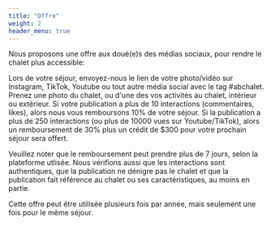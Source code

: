 ```yaml
---
title: "Offre"
weight: 2
header_menu: true
---
```

Nous proposons une offre aux doué(e)s des médias sociaux, pour rendre le chalet plus accessible:

Lors de votre séjour, envoyez-nous le lien de votre photo/vidéo sur Instagram, TikTok, Youtube ou tout autre média social avec le tag #abchalet. Prenez une photo du chalet, ou d'une des vos activités au chalet, intérieur ou extérieur. Si votre publication a plus de 10 interactions (commentaires, likes), alors nous vous remboursons 10% de votre séjour. Si la publication a plus de 250 interactions (ou plus de 10000 vues sur Youtube/TikTok), alors un remboursement de 30% plus un crédit de $300 pour votre prochain séjour sera offert. 

Veuillez noter que le remboursement peut prendre plus de 7 jours, selon la plateforme utlisée. Nous vérifions aussi que les interactions sont authentiques, que la publication ne dénigre pas le chalet et que la publication fait référence au chalet ou ses caractéristiques, au moins en partie.

Cette offre peut être utilisée plusieurs fois par année, mais seulement une fois pour le même séjour.